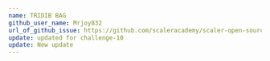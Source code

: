```yaml
---
name: TRIDIB BAG
github_user_name: Mrjoy832
url_of_github_issue: https://github.com/scaleracademy/scaler-open-source-september-challenge/issues/188
update: updated for challenge-10
update: New update
---
```

